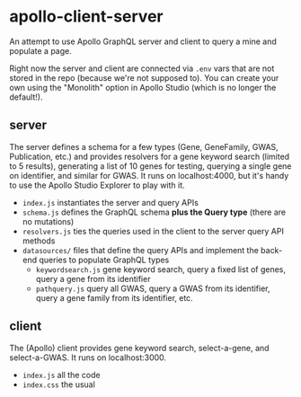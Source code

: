# apollo-client-server

An attempt to use Apollo GraphQL server and client to query a mine and populate a page.

Right now the server and client are connected via `.env` vars that are not stored in the repo (because we're not supposed to).
You can create your own using the "Monolith" option in Apollo Studio (which is no longer the default!).

## server

The server defines a schema for a few types (Gene, GeneFamily, GWAS, Publication, etc.) and provides resolvers for a gene keyword search 
(limited to 5 results), generating a list of 10 genes for testing, querying a single gene on identifier, and similar for GWAS.
It runs on localhost:4000, but it's handy to use the Apollo Studio Explorer to play with it.

- `index.js` instantiates the server and query APIs
- `schema.js` defines the GraphQL schema **plus the Query type** (there are no mutations)
- `resolvers.js` ties the queries used in the client to the server query API methods
- `datasources/` files that define the query APIs and implement the back-end queries to populate GraphQL types
  - `keywordsearch.js` gene keyword search, query a fixed list of genes, query a gene from its identifier
  - `pathquery.js` query all GWAS, query a GWAS from its identifier, query a gene family from its identifier, etc.

## client

The (Apollo) client provides gene keyword search, select-a-gene, and select-a-GWAS. It runs on localhost:3000.

- `index.js` all the code
- `index.css` the usual
